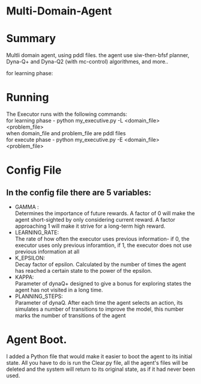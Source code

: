 # Multi-Domain-Agent

# Summary
Multli domain agent, using pddl files.
the agent use siw-then-bfsf planner, Dyna-Q+ and Dyna-Q2 (with mc-control) algorithmes, and more..

for learning phase:

# Running
The Executor runs with the following commands:
<br />for learning phase - python my_executive.py -L <domain_file> <problem_file> <br />
when domain_file and problem_file are pddl files <br />
for execute phase - python my_executive.py -E <domain_file> <problem_file> 
# Config File
## In the config file there are 5 variables:

* GAMMA :
<br /> Determines the importance of future rewards.
A factor of 0 will make the agent short-sighted by only considering current reward.
A factor approaching 1 will make it strive for a long-term high reward. 
* LEARNING_RATE:
<br /> The rate of how often the executor uses previous information- if 0, the executor uses only previous inforamtion, if 1, the executor does not use previous information at all
* K_EPSILON:
<br /> Decay factor of epsilon. Calculated by the number of times the agent has reached a certain state to the power of the epsilon.
* KAPPA:
<br /> Parameter of dynaQ+ designed to give a bonus for exploring states the agent has not visited in a long time.
* PLANNING_STEPS:
<br /> Parameter of dynaQ. After each time the agent selects an action, its simulates a number of transitions to improve the model, this number marks the number of transitions of the agent

# Agent Boot.
I added a Python file that would make it easier to boot the agent to its initial state. All you have to do is run the Clear.py file, all the agent's files will be deleted and the system will return to its original state, as if it had never been used.
